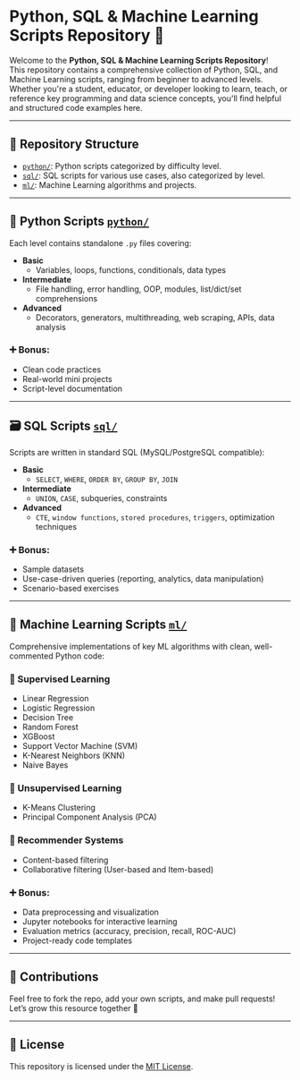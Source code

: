 # Python, SQL & Machine Learning Scripts Repository 🚀

Welcome to the **Python, SQL & Machine Learning Scripts Repository**!  
This repository contains a comprehensive collection of Python, SQL, and Machine Learning scripts, ranging from beginner to advanced levels. Whether you're a student, educator, or developer looking to learn, teach, or reference key programming and data science concepts, you'll find helpful and structured code examples here.

---

## 📂 Repository Structure

- [`python/`](./python): Python scripts categorized by difficulty level.
- [`sql/`](./sql): SQL scripts for various use cases, also categorized by level.
- [`ml/`](./ml): Machine Learning algorithms and projects.

---

## 🐍 Python Scripts [`python/`](./python)

Each level contains standalone `.py` files covering:

- **Basic**  
  - Variables, loops, functions, conditionals, data types
- **Intermediate**  
  - File handling, error handling, OOP, modules, list/dict/set comprehensions
- **Advanced**  
  - Decorators, generators, multithreading, web scraping, APIs, data analysis

### ➕ Bonus:
- Clean code practices  
- Real-world mini projects  
- Script-level documentation

---

## 🗃️ SQL Scripts [`sql/`](./sql)

Scripts are written in standard SQL (MySQL/PostgreSQL compatible):

- **Basic**  
  - `SELECT`, `WHERE`, `ORDER BY`, `GROUP BY`, `JOIN`
- **Intermediate**  
  - `UNION`, `CASE`, subqueries, constraints
- **Advanced**  
  - `CTE`, `window functions`, `stored procedures`, `triggers`, optimization techniques

### ➕ Bonus:
- Sample datasets  
- Use-case-driven queries (reporting, analytics, data manipulation)  
- Scenario-based exercises

---

## 🤖 Machine Learning Scripts [`ml/`](./ml)

Comprehensive implementations of key ML algorithms with clean, well-commented Python code:

### 🧠 Supervised Learning

- Linear Regression  
- Logistic Regression  
- Decision Tree  
- Random Forest  
- XGBoost  
- Support Vector Machine (SVM)  
- K-Nearest Neighbors (KNN)  
- Naive Bayes

### 🧩 Unsupervised Learning

- K-Means Clustering  
- Principal Component Analysis (PCA)

### 🧾 Recommender Systems

- Content-based filtering  
- Collaborative filtering (User-based and Item-based)

### ➕ Bonus:
- Data preprocessing and visualization  
- Jupyter notebooks for interactive learning  
- Evaluation metrics (accuracy, precision, recall, ROC-AUC)  
- Project-ready code templates  

---

## 📢 Contributions

Feel free to fork the repo, add your own scripts, and make pull requests!  
Let’s grow this resource together 🙌

---

## 📜 License

This repository is licensed under the [MIT License](./LICENSE).